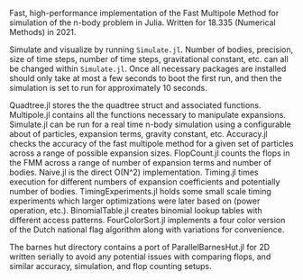 Fast, high-performance implementation of the Fast Multipole Method for simulation of the n-body problem in Julia. Written for 18.335 (Numerical Methods) in 2021.

Simulate and visualize by running `Simulate.jl`. Number of bodies, precision, size of time steps, number of time steps, gravitational constant, etc. can all be changed within `Simulate.jl`. Once all necessary packages are installed should only take at most a few seconds to boot the first run, and then the simulation is set to run for approximately 10 seconds.

Quadtree.jl stores the the quadtree struct and associated functions.
Multipole.jl contains all the functions necessary to manipulate expansions.
Simulate.jl can be run for a real time n-body simulation using a configurable about of particles, expansion terms, gravity constant, etc.
Accuracy.jl checks the accuracy of the fast multipole method for a given set of particles across a range of possible expansion sizes.
FlopCount.jl counts the flops in the FMM across a range of number of expansion terms and number of bodies.
Naive.jl is the direct O(N^2) implementation.
Timing.jl times execution for different numbers of expansion coefficients and potentially number of bodies.
TimingExperiments.jl holds some small scale timing experiments which larger optimizations were later based on (power operation, etc.).
BinomialTable.jl creates binomial lookup tables with different  access patterns.
FourColorSort.jl implements a four color version of the Dutch national flag algorithm along with variations for convenience.

The barnes hut directory contains a port of ParallelBarnesHut.jl for 2D written serially to avoid any potential issues with comparing flops,
and similar accuracy, simulation, and flop counting setups.
